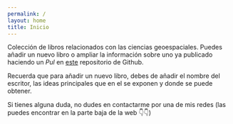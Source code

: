 ```yaml
---
permalink: /
layout: home
title: Inicio
---
```


Colección de libros relacionados con las ciencias geoespaciales. Puedes añadir un nuevo libro o ampliar la información sobre uno ya publicado haciendo un *Pul* en [este](https://github.com/Ponsoda/geospatial-books-webpage) repositorio de Github.

Recuerda que para añadir un nuevo libro, debes de añadir el nombre del escritor, las ideas principales que en el se exponen y donde se puede obtener.

Si tienes alguna duda, no dudes en contactarme por una de mis redes (las puedes encontrar en la parte baja de la web 👇👇)


[gh-site]: https://pages.github.com/
[minima]: https://github.com/jekyll/minima/tree/2.5-stable
[jk]: https://jekyllrb.com/
[gh]: https://help.github.com/en/github/working-with-github-pages`
[repo creator]: https://www.jorgesanz.net/contact/ 
